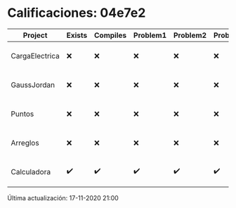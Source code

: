 # Calificaciones: 04e7e2
|Project|Exists|Compiles|Problem1|Problem2|Problem3|Extra|Grade|CommitHash|CommitDate|CheckDate|DueDate|Comments|
|-|-|-|-|-|-|-|-|-|-|-|-|-|
|CargaElectrica|❌|❌|❌|❌|❌|❌|5.0|nan|nan|17-11-2020 21:00:58|19-11-2020 21:00:00|No se encontró el archivo en PracticasComputacionI/CargaElectrica/CargaElectrica.cpp|
|GaussJordan|❌|❌|❌|❌|❌|❌|5.0|nan|nan|17-11-2020 21:00:57|19-11-2020 21:00:00|No se encontró el archivo en PracticasComputacionI/GaussJordan/GaussJordan.cpp|
|Puntos|❌|❌|❌|❌|❌|❌|5.0|nan|nan|17-11-2020 21:00:57|05-11-2020 21:00:00|No se encontró el archivo en PracticasComputacionI/Puntos/Punto.cpp|
|Arreglos|❌|❌|❌|❌|❌|❌|5.0|nan|nan|17-11-2020 21:00:55|22-10-2020 21:00:00|No se encontró el archivo en PracticasComputacionI/Arreglos/Arreglos.cpp|
|Calculadora|✔️|✔️|✔️|✔️|✔️|❌|10.0|8f3759d3941afe92f7b5bf62ba6440d44ef454cf|14-10-2020 23:12:07|15-10-2020 21:24:12|15-10-2020 21:00:00|No evita la división entre cero|

Última actualización: 17-11-2020 21:00